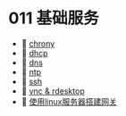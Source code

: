 # 011 基础服务

* 📄 [chrony](siyuan://blocks/20231110105237-h781x1l)
* 📄 [dhcp](siyuan://blocks/20231110105237-nn7rqio)
* 📄 [dns](siyuan://blocks/20231110105237-yvhqk6a)
* 📄 [ntp](siyuan://blocks/20231110105237-h3uix7a)
* 📄 [ssh](siyuan://blocks/20231110105237-ur2o0c1)
* 📄 [vnc &amp; rdesktop](siyuan://blocks/20231110105237-6k1hqse)
* 📄 [使用linux服务器搭建网关](siyuan://blocks/20240318213333-mhxu9v5)

‍
